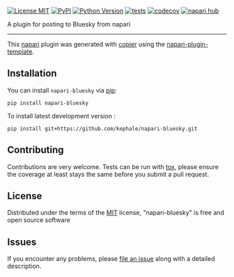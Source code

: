 
[![License MIT](https://img.shields.io/pypi/l/napari-bluesky.svg?color=green)](https://github.com/kephale/napari-bluesky/raw/main/LICENSE)
[![PyPI](https://img.shields.io/pypi/v/napari-bluesky.svg?color=green)](https://pypi.org/project/napari-bluesky)
[![Python Version](https://img.shields.io/pypi/pyversions/napari-bluesky.svg?color=green)](https://python.org)
[![tests](https://github.com/kephale/napari-bluesky/workflows/tests/badge.svg)](https://github.com/kephale/napari-bluesky/actions)
[![codecov](https://codecov.io/gh/kephale/napari-bluesky/branch/main/graph/badge.svg)](https://codecov.io/gh/kephale/napari-bluesky)
[![napari hub](https://img.shields.io/endpoint?url=https://api.napari-hub.org/shields/napari-bluesky)](https://napari-hub.org/plugins/napari-bluesky)

A plugin for posting to Bluesky from napari

----------------------------------

This [napari] plugin was generated with [copier] using the [napari-plugin-template].

<!--
Don't miss the full getting started guide to set up your new package:
https://github.com/napari/napari-plugin-template#getting-started

and review the napari docs for plugin developers:
https://napari.org/stable/plugins/index.html
-->

## Installation

You can install `napari-bluesky` via [pip]:

    pip install napari-bluesky



To install latest development version :

    pip install git+https://github.com/kephale/napari-bluesky.git


## Contributing

Contributions are very welcome. Tests can be run with [tox], please ensure
the coverage at least stays the same before you submit a pull request.

## License

Distributed under the terms of the [MIT] license,
"napari-bluesky" is free and open source software

## Issues

If you encounter any problems, please [file an issue] along with a detailed description.

[napari]: https://github.com/napari/napari
[copier]: https://copier.readthedocs.io/en/stable/
[@napari]: https://github.com/napari
[MIT]: http://opensource.org/licenses/MIT
[BSD-3]: http://opensource.org/licenses/BSD-3-Clause
[GNU GPL v3.0]: http://www.gnu.org/licenses/gpl-3.0.txt
[GNU LGPL v3.0]: http://www.gnu.org/licenses/lgpl-3.0.txt
[Apache Software License 2.0]: http://www.apache.org/licenses/LICENSE-2.0
[Mozilla Public License 2.0]: https://www.mozilla.org/media/MPL/2.0/index.txt
[napari-plugin-template]: https://github.com/napari/napari-plugin-template

[file an issue]: https://github.com/kephale/napari-bluesky/issues

[napari]: https://github.com/napari/napari
[tox]: https://tox.readthedocs.io/en/latest/
[pip]: https://pypi.org/project/pip/
[PyPI]: https://pypi.org/
